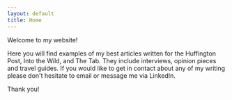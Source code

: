 ```yaml
---
layout: default
title: Home
---
```

Welcome to my website! 

Here you will find examples of my best articles written for the Huffington Post, Into the Wild, and The Tab. They include interviews, opinion pieces and travel guides. If you would like to get in contact about any of my writing please don't hesitate to email or message me via LinkedIn. 


Thank you!

